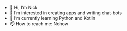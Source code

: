 - 👋 Hi, I’m Nick
- 👀 I’m interested in creating apps and writing chat-bots
- 🌱 I’m currently learning Python and Kotlin
- 📫 How to reach me: Nohow


